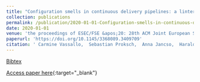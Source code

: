 ```yaml
---
title: "Configuration smells in continuous delivery pipelines: a linter and a six-month study on GitLab"
collection: publications
permalink: /publication/2020-01-01-Configuration-smells-in-continuous-delivery-pipelines-a-linter-and-a-six-month-study-on-GitLab
date: 2020-01-01
venue: 'the proceedings of ESEC/FSE &apos;20: 28th ACM Joint European Software Engineering Conference and Symposium on the Foundations of Software Engineering, Virtual Event, USA, November 8-13, 2020'
paperurl: 'https://doi.org/10.1145/3368089.3409709'
citation: ' Carmine Vassallo,  Sebastian Proksch,  Anna Jancso,  Harald Gall,  Massimiliano Di Penta, &quot;Configuration smells in continuous delivery pipelines: a linter and a six-month study on GitLab.&quot; the proceedings of ESEC/FSE &amp;apos;20: 28th ACM Joint European Software Engineering Conference and Symposium on the Foundations of Software Engineering, Virtual Event, USA, November 8-13, 2020, 2020.'
---
```

[Bibtex](https://dblp.org/rec/conf/sigsoft/VassalloPJGP20.bib)

[Access paper here](https://doi.org/10.1145/3368089.3409709){:target="_blank"}
